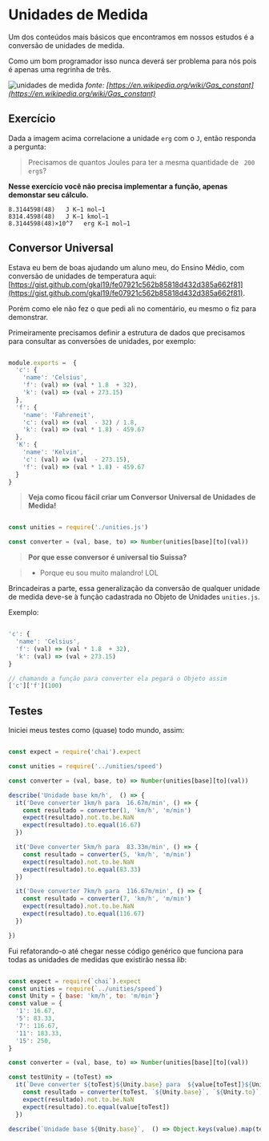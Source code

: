 # Unidades de Medida

Um dos conteúdos mais básicos que encontramos em nossos estudos é a conversão de unidades de medida.

Como um bom programador isso nunca deverá ser problema para nós pois é apenas uma regrinha de três.

![unidades de medida](http://i.imgur.com/0sZd2iX.png)
*fonte: [https://en.wikipedia.org/wiki/Gas_constant](https://en.wikipedia.org/wiki/Gas_constant)*

## Exercício

Dada a imagem acima correlacione a unidade `erg` com o `J`, então responda a pergunta:

> Precisamos de quantos Joules para ter a mesma quantidade de ` 200 erg`s?

**Nesse exercício você não precisa implementar a função, apenas demonstar seu cálculo.**

```
8.3144598(48)   J K−1 mol−1
8314.4598(48)   J K−1 kmol−1
8.3144598(48)×10^7   erg K−1 mol−1
```

## Conversor Universal


Estava eu bem de boas ajudando um aluno meu, do Ensino Médio, com conversão de 
unidades de temperatura aqui: [https://gist.github.com/gkal19/fe07921c562b85818d432d385a662f81](https://gist.github.com/gkal19/fe07921c562b85818d432d385a662f81).

Porém como ele não fez o que pedi ali no comentário, eu mesmo o fiz para demonstrar.

Primeiramente precisamos definir a estrutura de dados que precisamos para consultar 
as conversōes de unidades, por exemplo:

```js

module.exports =  { 
  'c': {
    'name': 'Celsius',
    'f': (val) => (val * 1.8  + 32),
    'k': (val) => (val + 273.15)
  },
  'f': {
    'name': 'Fahreneit',
    'c': (val) => (val  - 32) / 1.8,
    'k': (val) => (val * 1.8) - 459.67
  },
  'K': {
    'name': 'Kelvin',
    'c': (val) => (val  - 273.15),
    'f': (val) => (val * 1.8) - 459.67
  }
}

```


> **Veja como ficou fácil criar um Conversor Universal de Unidades de Medida!**

```js

const unities = require('./unities.js')

const converter = (val, base, to) => Number(unities[base][to](val))

```

> **Por que esse conversor é universal tio Suissa?**

> - Porque eu sou muito malandro! LOL


Brincadeiras a parte, essa generalização da conversão de qualquer unidade de medida 
deve-se à função cadastrada no Objeto de Unidades `unities.js`.

Exemplo:

```js

'c': {
  'name': 'Celsius',
  'f': (val) => (val * 1.8  + 32),
  'k': (val) => (val + 273.15)
}

// chamando a função para converter ela pegará o Objeto assim
['c']['f'](100)

```


## Testes


Iniciei meus testes como (quase) todo mundo, assim:

```js

const expect = require('chai').expect

const unities = require('../unities/speed')

const converter = (val, base, to) => Number(unities[base][to](val))

describe('Unidade base km/h',  () => {
  it('Deve converter 1km/h para  16.67m/min', () => {
    const resultado = converter(1, 'km/h', 'm/min')
    expect(resultado).not.to.be.NaN
    expect(resultado).to.equal(16.67)
  })

  it('Deve converter 5km/h para  83.33m/min', () => {
    const resultado = converter(5, 'km/h', 'm/min')
    expect(resultado).not.to.be.NaN
    expect(resultado).to.equal(83.33)
  })

  it('Deve converter 7km/h para  116.67m/min', () => {
    const resultado = converter(7, 'km/h', 'm/min')
    expect(resultado).not.to.be.NaN
    expect(resultado).to.equal(116.67)
  })

})

```

Fui refatorando-o até chegar nesse código genérico que funciona para todas 
as unidades de medidas que existirão nessa *lib*:

```js

const expect = require(`chai`).expect
const unities = require(`../unities/speed`)
const Unity = { base: 'km/h', to: 'm/min'}
const value = {
  '1': 16.67,
  '5': 83.33,
  '7': 116.67,
  '11': 183.33,
  '15': 250,
}

const converter = (val, base, to) => Number(unities[base][to](val))

const testUnity = (toTest) => 
  it(`Deve converter ${toTest}${Unity.base} para  ${value[toTest]}${Unity.to}`, () => {
    const resultado = converter(toTest, `${Unity.base}`, `${Unity.to}`)
    expect(resultado).not.to.be.NaN
    expect(resultado).to.equal(value[toTest])
  })

describe(`Unidade base ${Unity.base}`,  () => Object.keys(value).map(testUnity))

```

